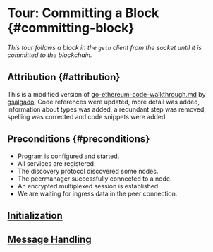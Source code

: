 # Tour: Committing a Block {#committing-block}

_This tour follows a block in the `geth` client from the socket until it is committed to the blockchain._

## Attribution {#attribution}
This is a modified version of [go-ethereum-code-walkthrough.md](https://gist.github.com/gsalgado/16a67aa51207f87e259a7007a2e8d274) by [gsalgado](https://github.com/gsalgado). Code references were updated, more detail was added, information about types was added, a redundant step was removed, spelling was corrected and code snippets were added.

## Preconditions {#preconditions}
* Program is configured and started.
* All services are registered.
* The discovery protocol discovered some nodes.
* The peermanager successfully connected to a node.
* An encrypted multiplexed session is established.
* We are waiting for ingress data in the peer connection.

## [Initialization](initialization.md#initialization)

## [Message Handling](handling.md#handling)
